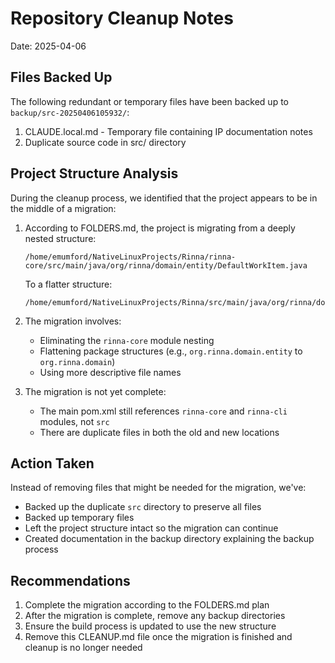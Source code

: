 # Repository Cleanup Notes

Date: 2025-04-06

## Files Backed Up

The following redundant or temporary files have been backed up to `backup/src-20250406105932/`:

1. CLAUDE.local.md - Temporary file containing IP documentation notes
2. Duplicate source code in src/ directory

## Project Structure Analysis

During the cleanup process, we identified that the project appears to be in the middle of a migration:

1. According to FOLDERS.md, the project is migrating from a deeply nested structure:
   ```
   /home/emumford/NativeLinuxProjects/Rinna/rinna-core/src/main/java/org/rinna/domain/entity/DefaultWorkItem.java
   ```

   To a flatter structure:
   ```
   /home/emumford/NativeLinuxProjects/Rinna/src/main/java/org/rinna/domain/DefaultWorkItem.java
   ```

2. The migration involves:
   - Eliminating the `rinna-core` module nesting
   - Flattening package structures (e.g., `org.rinna.domain.entity` to `org.rinna.domain`)
   - Using more descriptive file names

3. The migration is not yet complete:
   - The main pom.xml still references `rinna-core` and `rinna-cli` modules, not `src`
   - There are duplicate files in both the old and new locations

## Action Taken

Instead of removing files that might be needed for the migration, we've:
- Backed up the duplicate `src` directory to preserve all files
- Backed up temporary files
- Left the project structure intact so the migration can continue
- Created documentation in the backup directory explaining the backup process

## Recommendations

1. Complete the migration according to the FOLDERS.md plan
2. After the migration is complete, remove any backup directories
3. Ensure the build process is updated to use the new structure
4. Remove this CLEANUP.md file once the migration is finished and cleanup is no longer needed